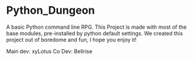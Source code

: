 # Python_Dungeon
A basic Python command line RPG.
This Project is made with most of the base modules, pre-installed by python default settings.
We created this project out of boredome and fun, I hope you enjoy it!

Main dev: xyLotus
Co Dev: Bellrise
